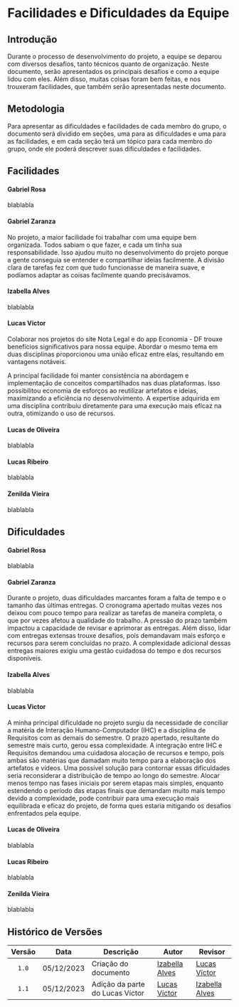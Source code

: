 # Facilidades e Dificuldades da Equipe

## Introdução

Durante o processo de desenvolvimento do projeto, a equipe se deparou com diversos desafios, tanto técnicos quanto de organização. Neste documento, serão apresentados os principais desafios e como a equipe lidou com eles. Além disso, muitas coisas foram bem feitas, e nos trouxeram facilidades, que também serão apresentadas neste documento.

## Metodologia

Para apresentar as dificuldades e facilidades de cada membro do grupo, o documento será dividido em seções, uma para as dificuldades e uma para as facilidades, e em cada seção terá um tópico para cada membro do grupo, onde ele poderá descrever suas dificuldades e facilidades.

## Facilidades

#### Gabriel Rosa
blablabla

#### Gabriel Zaranza
No projeto, a maior facilidade foi trabalhar com uma equipe bem organizada. Todos sabiam o que fazer, e cada um tinha sua responsabilidade. Isso ajudou muito no desenvolvimento do projeto porque a gente conseguia se entender e compartilhar ideias facilmente. A divisão clara de tarefas fez com que tudo funcionasse de maneira suave, e podíamos adaptar as coisas facilmente quando precisávamos.

#### Izabella Alves
blablabla

#### Lucas Victor

Colaborar nos projetos do site Nota Legal e do app Economia - DF trouxe benefícios significativos para nossa equipe. Abordar o mesmo tema em duas disciplinas proporcionou uma união eficaz entre elas, resultando em vantagens notáveis.

A principal facilidade foi manter consistência na abordagem e implementação de conceitos compartilhados nas duas plataformas. Isso possibilitou economia de esforços ao reutilizar artefatos e ideias, maximizando a eficiência no desenvolvimento. A expertise adquirida em uma disciplina contribuiu diretamente para uma execução mais eficaz na outra, otimizando o uso de recursos.

#### Lucas de Oliveira
blablabla

#### Lucas Ribeiro
blablabla

#### Zenilda Vieira
blablabla

## Dificuldades

#### Gabriel Rosa
blablabla

#### Gabriel Zaranza
Durante o projeto, duas dificuldades marcantes foram a falta de tempo e o tamanho das últimas entregas. O cronograma apertado muitas vezes nos deixou com pouco tempo para realizar as tarefas de maneira completa, o que por vezes afetou a qualidade do trabalho. A pressão do prazo também impactou a capacidade de revisar e aprimorar as entregas. Além disso, lidar com entregas extensas trouxe desafios, pois demandavam mais esforço e recursos para serem concluídas no prazo. A complexidade adicional dessas entregas maiores exigiu uma gestão cuidadosa do tempo e dos recursos disponíveis.

#### Izabella Alves
blablabla

#### Lucas Victor
A minha principal dificuldade no projeto surgiu da necessidade de conciliar a matéria de Interação Humano-Computador (IHC) e a disciplina de Requisitos com as demais do semestre. O prazo apertado, resultante do semestre mais curto, gerou essa complexidade. A integração entre IHC e Requisitos demandou uma cuidadosa alocação de recursos e tempo, pois ambas são matérias que damadam muito tempo para a elaboração dos artefatos e vídeos. Uma possível solução para contornar essas dificuldades seria reconsiderar a distribuição de tempo ao longo do semestre. Alocar menos tempo nas fases iniciais por serem etapas mais simples, enquanto estendendo o período das etapas finais que demandam muito mais tempo devido a complexidade, pode contribuir para uma execução mais equilibrada e eficaz do projeto, de forma ques estaria mitigando os desafios enfrentados pela equipe.

#### Lucas de Oliveira
blablabla

#### Lucas Ribeiro
blablabla

#### Zenilda Vieira
blablabla

## Histórico de Versões

| Versão | Data | Descrição | Autor | Revisor |
| :----: | ---- | --------- | ----- | ------- |
| `1.0`  |05/12/2023| Criação do documento | [Izabella Alves](https://github.com/izabellaalves) |[Lucas Víctor](https://github.com/Lucas13032003) |
| `1.1`  |05/12/2023| Adição da parte do Lucas Víctor |[Lucas Víctor](https://github.com/Lucas13032003) | [Izabella Alves](https://github.com/izabellaalves) |

